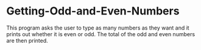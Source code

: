 # Getting-Odd-and-Even-Numbers
This program asks the user to type as many numbers as they want and it prints out whether it is even or odd. The total  of the odd and even numbers are then printed.
